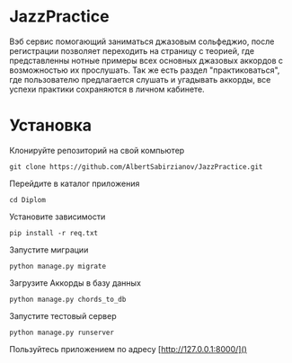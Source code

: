 # JazzPractice
Вэб сервис помогающий заниматься джазовым сольфеджио, после регистрации позволяет переходить на
страницу с теорией, где представленны нотные примеры всех основных джазовых аккордов с возможностью их прослушать. Так же
 есть раздел "практиковаться", где пользователю предлагается слушать и угадывать аккорды, все успехи практики
 сохраняются в личном кабинете.
# Установка
Клонируйте репозиторий на свой компьютер
```commandline
git clone https://github.com/AlbertSabirzianov/JazzPractice.git
```
Перейдите в каталог приложения
```commandline
cd Diplom
```
Установите зависимости
```commandline
pip install -r req.txt
```
Запустите миграции
```commandline
python manage.py migrate
```
Загрузите Аккорды в базу данных
```commandline
python manage.py chords_to_db
```
Запустите тестовый сервер
```commandline
python manage.py runserver
```
Пользуйтесь приложением по адресу [http://127.0.0.1:8000/]()
